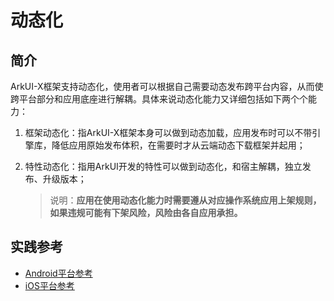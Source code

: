 # 动态化

## 简介

ArkUI-X框架支持动态化，使用者可以根据自己需要动态发布跨平台内容，从而使跨平台部分和应用底座进行解耦。具体来说动态化能力又详细包括如下两个个能力：

1. 框架动态化：指ArkUI-X框架本身可以做到动态加载，应用发布时可以不带引擎库，降低应用原始发布体积，在需要时才从云端动态下载框架并起用；

2. 特性动态化：指用ArkUI开发的特性可以做到动态化，和宿主解耦，独立发布、升级版本；

   >说明：**应用在使用动态化能力时需要遵从对应操作系统应用上架规则，如果违规可能有下架风险，风险由各自应用承担。**

## 实践参考

+ [Android平台参考](../tutorial/how-to-use-dynamic-on-android.md)
+ [iOS平台参考](../tutorial/how-to-use-dynamic-on-ios.md)

